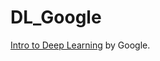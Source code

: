 # DL_Google

[Intro to Deep Learning](https://www.udacity.com/course/deep-learning--ud730) by Google. 
